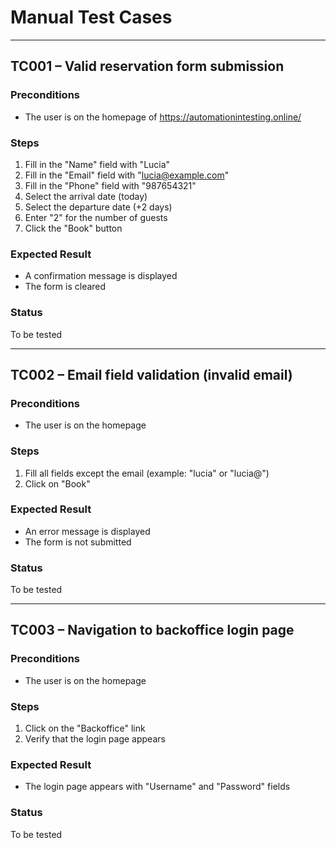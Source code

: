 # Manual Test Cases

---

## TC001 – Valid reservation form submission

### Preconditions
- The user is on the homepage of https://automationintesting.online/

### Steps
1. Fill in the "Name" field with "Lucia"
2. Fill in the "Email" field with "lucia@example.com"
3. Fill in the "Phone" field with "987654321"
4. Select the arrival date (today)
5. Select the departure date (+2 days)
6. Enter "2" for the number of guests
7. Click the "Book" button

### Expected Result
- A confirmation message is displayed
- The form is cleared

### Status
To be tested

---

## TC002 – Email field validation (invalid email)

### Preconditions
- The user is on the homepage

### Steps
1. Fill all fields except the email (example: "lucia" or "lucia@")
2. Click on "Book"

### Expected Result
- An error message is displayed
- The form is not submitted

### Status
To be tested

---

## TC003 – Navigation to backoffice login page

### Preconditions
- The user is on the homepage

### Steps
1. Click on the "Backoffice" link
2. Verify that the login page appears

### Expected Result
- The login page appears with "Username" and "Password" fields

### Status
To be tested
